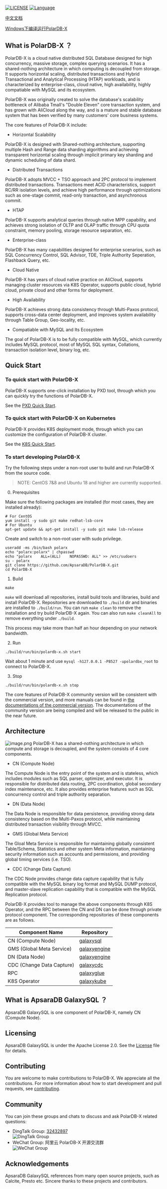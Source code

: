 
[![LICENSE](https://img.shields.io/badge/License-Apache%202.0-green.svg)](https://github.com/ApsaraDB/galaxysql/blob/main/LICENSE)
[![Language](https://img.shields.io/badge/Language-Java-blue.svg)](https://www.java.com/)

[中文文档](https://github.com/ApsaraDB/galaxysql/blob/main/docs/zh_CN/README.md)

[Windows下编译运行PolarDB-X](compile_and_run_polardbx_on_windows.md)

## What is PolarDB-X ？
PolarDB-X is a cloud native distributed SQL Database designed for high concurrency, massive storage, complex querying scenarios. It has a shared-nothing architecture in which computing is decoupled from storage. It supports horizontal scaling, distributed transactions and Hybrid Transactional and Analytical Processing (HTAP) workloads, and is characterized by enterprise-class, cloud native, high availability, highly compatiable with MySQL and its ecosystem.

PolarDB-X was originally created to solve the database's scalability bottleneck of Alibaba Tmall's "Double Eleven" core transaction system, and has grown with AliCloud along the way, and is a mature and stable database system that has been verified by many customers' core business systems.


The core features of PolarDB-X include:

- Horizontal Scalability

PolarDB-X is designed with Shared-nothing architecture, supporting multiple Hash and Range data sharding algorithms and achieving transparent horizontal scaling through implicit primary key sharding and dynamic scheduling of data shard.


- Distributed Transactions

PolarDB-X adopts MVCC + TSO approach and 2PC protocol to implement distributed transactions. Transactions meet ACID characteristics, support RC/RR isolation levels, and achieve high performance through optimizations such as one-stage commit, read-only transaction, and asynchronous commit.


- HTAP

PolarDB-X supports analytical queries through native MPP capability, and achieves strong isolation of OLTP and OLAP traffic through CPU quota constraint, memory pooling, storage resource separation, etc.


- Enterprise-class

PolarDB-X has many capabilities designed for enterprise scenarios, such as SQL Concurrency Control, SQL Advisor, TDE, Triple Authority Seperation, Flashback Query, etc.


- Cloud Native

PolarDB-X has years of cloud native practice on AliCloud, supports managing cluster resources via K8S Operator, supports public cloud, hybrid cloud, private cloud and other forms for deployment.


- High Availability

PolarDB-X achieves strong data consistency through Multi-Paxos protocol, supports cross-data center deployment, and improves system availability through Table Group, Geo-locality, etc.


- Compatiable with MySQL and Its Ecosystem

The goal of PolarDB-X is to be fully compatible with MySQL, which currently includes MySQL protocol, most of MySQL SQL syntax, Collations, transaction isolation level, binary log, etc.


## Quick Start
### To quick start with PolarDB-X
PolarDB-X supports one-click installation by PXD tool, through which you can quickly try the functions of PolarDB-X.

See the [PXD Quick Start](https://github.com/ApsaraDB/galaxysql/blob/main/docs/en/quickstart.md).

### To quick start with PolarDB-X on Kubernetes
PolarDB-X provides K8S deployment mode, through which you can customize the configuration of PolarDB-X cluster.

See the [K8S Quick Start](https://github.com/ApsaraDB/galaxykube#quick-start).

### To start developing PolarDB-X
Try the following steps under a non-root user to build and run PolarDB-X from the source code.

>NOTE: CentOS 7&8 and Ubuntu 18 and higher are currently supported.

0. Prerequisites

Make sure the following packages are installed (for most cases, they are installed already):
```shell
# For CentOS
yum install -y sudo git make redhat-lsb-core
# For Ubuntu
apt-get update && apt-get install -y sudo git make lsb-release
```

Create and switch to a non-root user with sudo privilege.
```shell
useradd -ms /bin/bash polarx
echo "polarx:polarx" | chpasswd
echo "polarx    ALL=(ALL)    NOPASSWD: ALL" >> /etc/sudoers
su - polarx
git clone https://github.com/ApsaraDB/PolarDB-X.git
cd PolarDB-X
```

1. Build

```shell
make
```

`make` will download all repositories, install build tools and libraries, build and install PolarDB-X.
Repositories are downloaded to `./build` dir and binaries are installed to `./build/run`. 
You can run `make clean` to remove the installation and try build PolarDB-X again. 
You can also run `make cleanAll` to remove everything under `./build`.

This process may take more than half an hour depending on your network bandwidth.

2. Run

```shell
./build/run/bin/polardb-x.sh start
```

Wait about 1 minute and use `mysql -h127.0.0.1 -P8527 -upolardbx_root` to connect to PolarDB-X.

3. Stop

```shell
./build/run/bin/polardb-x.sh stop
```

The core features of PolarDB-X community version will be consistent with the commercial version, and more manuals can be found in [the documentations of the commercial version](https://www.alibabacloud.com/help/doc-detail/71252.htm). The documentations of the community version are being compiled and will be released to the public in the near future.

## Architecture
![image.png](https://github.com/ApsaraDB/galaxysql/blob/main/docs/architecture.png)
PolarDB-X has a shared-nothing architecture in which compute and storage is decoupled, and the system consists of 4 core components.

- CN (Compute Node)

The Compute Node is the entry point of the system and is stateless, which includes modules such as SQL parser, optimizer, and executor. It is responsible for distributed data routing, 2PC coordination, global secondary index maintenance, etc. It also provides enterprise features such as SQL concurrency control and triple authority separation.


- DN (Data Node)

The Data Node is responsible for data persistence, providing strong data consistency based on the Multi-Paxos protocol, while maintaining distributed transaction visibility through MVCC.


- GMS (Global Meta Service)

The Gloal Meta Service is responsible for maintaining globally consistent Table/Schema, Statistics and other system Meta information, maintaining security information such as accounts and permissions, and providing global timing services (i.e. TSO).


- CDC (Change Data Capture)

The CDC Node provides change data capture capability that is fully compatible with the MySQL binary log format and MySQL DUMP protocol, and master-slave replication capability that is compatible with the MySQL Replication protocol.


PolarDB-X provides tool to manage the above components through K8S Operator, and the RPC between the CN and DN can be done through private protocol component. The corresponding repositories of these components are as follows.

| **Component Name** | **Repository** |
| --- | --- |
| CN (Compute Node) | [galaxysql](https://github.com/ApsaraDB/galaxysql) |
| GMS (Global Meta Service) | [galaxyengine](https://github.com/ApsaraDB/galaxyengine) |
| DN (Data Node) | [galaxyengine](https://github.com/ApsaraDB/galaxyengine) |
| CDC (Change Data Capture) | [galaxycdc](https://github.com/ApsaraDB/galaxycdc) |
| RPC | [galaxyglue](https://github.com/ApsaraDB/galaxyglue) |
| K8S Operator | [galaxykube](https://github.com/ApsaraDB/galaxykube) |



## What is ApsaraDB GalaxySQL ？
ApsaraDB GalaxySQL is one component of PolarDB-X, namely CN (Compute Node).


## Licensing
ApsaraDB GalaxySQL is under the Apache License 2.0. See the [License](https://github.com/ApsaraDB/galaxysql/blob/main/LICENSE) file for details.


## Contributing

You are welcome to make contributions to PolarDB-X. We appreciate all the contributions. For more information about how to start development and pull requests, see [contributing](https://github.com/ApsaraDB/galaxysql/blob/main/CONTRIBUTING.md).


## Community
You can join these groups and chats to discuss and ask PolarDB-X related questions:
 - DingTalk Group: [32432897](https://h5.dingtalk.com/circle/healthCheckin.html?dtaction=os&corpId=dingc5456617ca6ab502e1cc01e222598659&1b3d4=1ec1b&cbdbhh=qwertyuiop#/)  
   ![DingTalk Group](https://github.com/ApsaraDB/galaxysql/blob/main/docs/images/dingtalk_group.jpg)
 - WeChat Group: 阿里云 PolarDB-X 开源交流群  
   ![WeChat Group](https://github.com/ApsaraDB/galaxysql/blob/main/docs/images/wechat_group.jpg)
   

## Acknowledgements
ApsaraDB GalaxySQL references from many open source projects, such as Calcite, Presto etc. Sincere thanks to these projects and contributors.
## 

